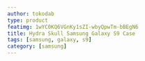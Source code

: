 ```yaml
---
author: tokodab
type: product
featimg: 1wYC0KQ6VGnKy1sZI-wbyQpwTm-bBEgN6
title: Hydra Skull Samsung Galaxy S9 Case
tags: [samsung, galaxy, s9]
category: [samsung]
---
```

